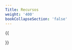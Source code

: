 ```yaml
---
Title: Recursos
weight: '400'
bookCollapseSection: 'false'
---
```


{{<section>}}

<!--Section renders pages in section as definition list, using title and description.
Example
```tpl
{{<section>}}
```-->
